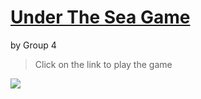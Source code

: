 # [Under The Sea Game](https://jaycep3n.github.io/RevisingFMS-Grp4-Game.github.io/) 
by Group 4
> Click on the link to play the game

![](https://ih0.redbubble.net/image.5040859852.6664/raf,1000x350,075,t,fafafa:ca443f4786.jpg)
